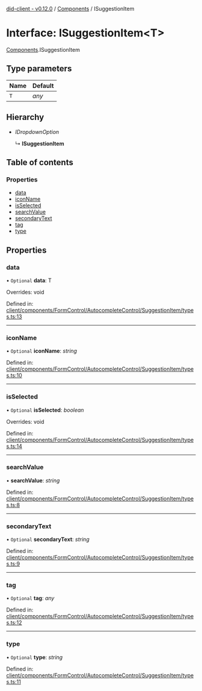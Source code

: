 [did-client - v0.12.0](../README.md) / [Components](../modules/components.md) / ISuggestionItem

# Interface: ISuggestionItem<T\>

[Components](../modules/components.md).ISuggestionItem

## Type parameters

Name | Default |
:------ | :------ |
`T` | *any* |

## Hierarchy

* *IDropdownOption*

  ↳ **ISuggestionItem**

## Table of contents

### Properties

- [data](components.isuggestionitem.md#data)
- [iconName](components.isuggestionitem.md#iconname)
- [isSelected](components.isuggestionitem.md#isselected)
- [searchValue](components.isuggestionitem.md#searchvalue)
- [secondaryText](components.isuggestionitem.md#secondarytext)
- [tag](components.isuggestionitem.md#tag)
- [type](components.isuggestionitem.md#type)

## Properties

### data

• `Optional` **data**: T

Overrides: void

Defined in: [client/components/FormControl/AutocompleteControl/SuggestionItem/types.ts:13](https://github.com/Puzzlepart/did/blob/dev/client/components/FormControl/AutocompleteControl/SuggestionItem/types.ts#L13)

___

### iconName

• `Optional` **iconName**: *string*

Defined in: [client/components/FormControl/AutocompleteControl/SuggestionItem/types.ts:10](https://github.com/Puzzlepart/did/blob/dev/client/components/FormControl/AutocompleteControl/SuggestionItem/types.ts#L10)

___

### isSelected

• `Optional` **isSelected**: *boolean*

Overrides: void

Defined in: [client/components/FormControl/AutocompleteControl/SuggestionItem/types.ts:14](https://github.com/Puzzlepart/did/blob/dev/client/components/FormControl/AutocompleteControl/SuggestionItem/types.ts#L14)

___

### searchValue

• **searchValue**: *string*

Defined in: [client/components/FormControl/AutocompleteControl/SuggestionItem/types.ts:8](https://github.com/Puzzlepart/did/blob/dev/client/components/FormControl/AutocompleteControl/SuggestionItem/types.ts#L8)

___

### secondaryText

• `Optional` **secondaryText**: *string*

Defined in: [client/components/FormControl/AutocompleteControl/SuggestionItem/types.ts:9](https://github.com/Puzzlepart/did/blob/dev/client/components/FormControl/AutocompleteControl/SuggestionItem/types.ts#L9)

___

### tag

• `Optional` **tag**: *any*

Defined in: [client/components/FormControl/AutocompleteControl/SuggestionItem/types.ts:12](https://github.com/Puzzlepart/did/blob/dev/client/components/FormControl/AutocompleteControl/SuggestionItem/types.ts#L12)

___

### type

• `Optional` **type**: *string*

Defined in: [client/components/FormControl/AutocompleteControl/SuggestionItem/types.ts:11](https://github.com/Puzzlepart/did/blob/dev/client/components/FormControl/AutocompleteControl/SuggestionItem/types.ts#L11)
